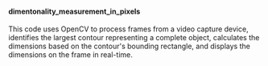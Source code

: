 #### dimentonality_measurement_in_pixels


This code uses OpenCV to process frames from a video capture device, identifies the largest contour representing a complete object, calculates the dimensions based on the contour's bounding rectangle, and displays the dimensions on the frame in real-time.
